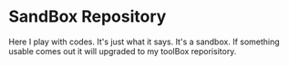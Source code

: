 # SandBox Repository 
Here I play with codes. It's just what it says. It's a sandbox. If something usable comes out it will upgraded to my toolBox reporisitory.